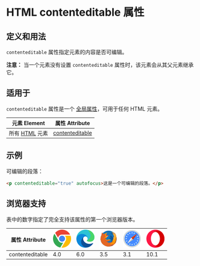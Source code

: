 HTML contenteditable 属性
===

## 定义和用法

`contenteditable` 属性指定元素的内容是否可编辑。

**注意：** 当一个元素没有设置 `contenteditable` 属性时，该元素会从其父元素继承它。

## 适用于

`contenteditable` 属性是一个 [全局属性](../reference/standardattributes.md)，可用于任何 HTML 元素。

| 元素 Element | 属性 Attribute |
| ----- | ----- |
| 所有 [HTML](../tags/README.md) 元素 | [contenteditable](./global/contenteditable.md) |

## 示例

可编辑的段落：

```html idoc:preview:iframe
<p contenteditable="true" autofocus>这是一个可编辑的段落。</p>
```

## 浏览器支持

表中的数字指定了完全支持该属性的第一个浏览器版本。

| 属性 Attribute | ![chrome][1] | ![edge][2] | ![firefox][3] | ![safari][4] | ![opera][5] |
| ------- | --- | --- | --- | --- | --- |
| contenteditable | 4.0 | 6.0 | 3.5 | 3.1 | 10.1 |

[1]: ../assets/chrome.svg
[2]: ../assets/edge.svg
[3]: ../assets/firefox.svg
[4]: ../assets/safari.svg
[5]: ../assets/opera.svg
